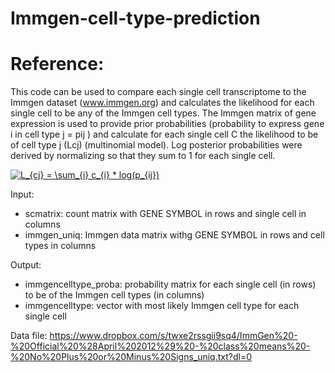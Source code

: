 # Immgen-cell-type-prediction
# Reference:

This code can be used to compare each single cell transcriptome to the Immgen dataset (www.immgen.org) and calculates the likelihood for each single cell to be any of the Immgen cell types. The Immgen matrix of gene expression is used to provide prior probabilities (probability to express gene i in cell type j = pij ) and calculate for each single cell C the likelihood to be of cell type j (Lcj) (multinomial model). Log posterior probabilities were derived by normalizing so that they sum to 1 for each single cell.

<a href="http://www.codecogs.com/eqnedit.php?latex=L_{cj}&space;=&space;\sum_{i}&space;c_{i}&space;*&space;log(p_{ij})" target="_blank"><img src="http://latex.codecogs.com/gif.latex?L_{cj}&space;=&space;\sum_{i}&space;c_{i}&space;*&space;log(p_{ij})" title="L_{cj} = \sum_{i} c_{i} * log(p_{ij})" /></a>

Input: 
- scmatrix: count matrix with GENE SYMBOL in rows and single cell in columns
- immgen_uniq: Immgen data matrix withg GENE SYMBOL in rows and cell types in columns

Output:
- immgencelltype_proba: probability matrix for each single cell (in rows) to be of the Immgen cell types (in columns)
- immgencelltype: vector with most likely Immgen cell type for each single cell

Data file: https://www.dropbox.com/s/twxe2rssgii9sq4/ImmGen%20-%20Official%20%28April%202012%29%20-%20class%20means%20-%20No%20Plus%20or%20Minus%20Signs_uniq.txt?dl=0
